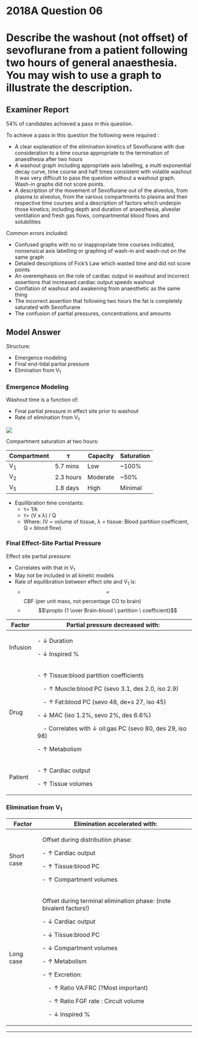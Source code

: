 <div class = "saq"> 

# 2018A Question 06 
# Describe the washout (not offset) of sevoflurane from a patient following two hours of general anaesthesia. You may wish to use a graph to illustrate the description.


## Examiner Report
54% of candidates achieved a pass in this question.

To achieve a pass in this question the following were required :
* A clear explanation of the elimination kinetics of Sevoflurane with due consideration to a time course appropriate to the termination of anaesthesia after two hours
* A washout graph including appropriate axis labelling, a multi exponential decay curve, time course and half times consistent with volatile washout  
It was very difficult to pass the question without a washout graph. Wash-in graphs did not score points.
* A description of the movement of Sevoflurane out of the alveolus, from plasma to alveolus, from the various compartments to plasma and their respective time courses and a description of factors which underpin those kinetics; including depth and duration of anaesthesia, alveolar ventilation and fresh gas flows, compartmental blood flows and solubilities


Common errors included:
* Confused graphs with no or inappropriate time courses indicated, nonsensical axis labelling or graphing of wash-in and wash-out on the same graph
* Detailed descriptions of Fick’s Law which wasted time and did not score points
* An overemphasis on the role of cardiac output in washout and incorrect assertions that increased cardiac output speeds washout
* Conflation of washout and awakening from anaesthetic as the same thing
* The incorrect assertion that following two hours the fat is completely saturated with Sevoflurane
* The confusion of partial pressures, concentrations and amounts



## Model Answer
Structure:
- Emergence modeling
- Final end-tidal partial pressure
- Elimination from V<sub>1</sub>

	
### Emergence Modeling
Washout time is a function of:
* Final partial pressure in effect site prior to washout
* Rate of elimination from V<sub>1</sub>


<img src="resources\fa-fao.svg">


Compartment saturation at two hours:

|Compartment|τ|Capacity|Saturation|
| -- | -- | -- | -- |
|V<sub>1</sub>|5.7 mins|Low|~100%|
|V<sub>2</sub>|2.3 hours|Moderate|~50%|
|V<sub>5</sub>|1.8 days|High|Minimal|

* Equilibration time constants:
	* τ= 1/k
	* τ= (V x λ) / Q
	* Where: (V = volume of tissue, λ = tissue: Blood partition coefficient, Q = blood flow)

### Final Effect-Site Partial Pressure
Effect site partial pressure:
- Correlates with that in V<sub>1</sub>
- May not be included in all kinetic models
- Rate of equilibration between effect site and V<sub>1</sub> is:
	- $$\propto$$ CBF (per unit mass, not percentage CO to brain)
	- $$\propto {1 \over Brain-blood \ partition \ coefficient}$$


|Factor|Partial pressure decreased with:|
| -- | -- |
|Infusion|<p>- ↓ Duration</p><p>- ↓ Inspired %</p>|
|Drug|<p>- ↑ Tissue:blood partition coefficients</p><p>&emsp;- ↑ Muscle:blood PC (sevo 3.1, des 2.0, iso 2.9)</p><p>&emsp;- ↑ Fat:blood PC (sevo 48, de+s 27, iso 45)</p><p>- ↓ MAC (iso 1.2%, sevo 2%, des 6.6%)</p><p>&emsp;- Correlates with ↓ oil:gas PC (sevo 80, des 29, iso 98)</p><p>- ↑ Metabolism</p>|
|Patient|<p>- ↑ Cardiac output</p><p>- ↑ Tissue volumes</p>|

### Elimination from V<sub>1</sub>


|Factor|Elimination accelerated with:|
| -- | -- |
|Short case|<p>Offset during distribution phase:</p><p>- ↑ Cardiac output</p><p>- ↑ Tissue:blood PC</p><p>- ↑ Compartment volumes</p>|
|Long case|<p>Offset during terminal elimination phase: (note bivalent factors!)</p><p>- ↓ Cardiac output</p><p>- ↓ Tissue:blood PC</p><p>- ↓ Compartment volumes</p><p>- ↑ Metabolism</p><p>- ↑ Excretion:</p><p>&emsp;- ↑ Ratio VA:FRC (?Most important)</p><p>&emsp;- ↑ Ratio FGF rate : Circuit volume</p><p>&emsp;- ↓ Inspired %</p>|


--- 

</div>